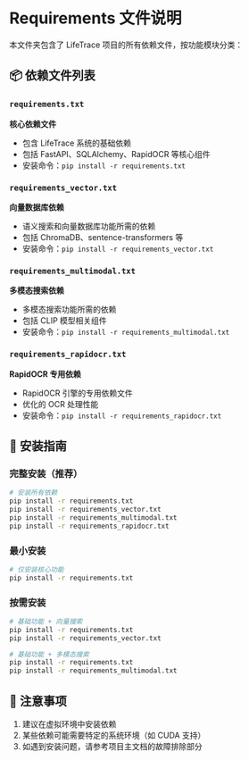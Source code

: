 # Requirements 文件说明

本文件夹包含了 LifeTrace 项目的所有依赖文件，按功能模块分类：

## 📦 依赖文件列表

### `requirements.txt`
**核心依赖文件**
- 包含 LifeTrace 系统的基础依赖
- 包括 FastAPI、SQLAlchemy、RapidOCR 等核心组件
- 安装命令：`pip install -r requirements.txt`

### `requirements_vector.txt`
**向量数据库依赖**
- 语义搜索和向量数据库功能所需的依赖
- 包括 ChromaDB、sentence-transformers 等
- 安装命令：`pip install -r requirements_vector.txt`

### `requirements_multimodal.txt`
**多模态搜索依赖**
- 多模态搜索功能所需的依赖
- 包括 CLIP 模型相关组件
- 安装命令：`pip install -r requirements_multimodal.txt`

### `requirements_rapidocr.txt`
**RapidOCR 专用依赖**
- RapidOCR 引擎的专用依赖文件
- 优化的 OCR 处理性能
- 安装命令：`pip install -r requirements_rapidocr.txt`

## 🚀 安装指南

### 完整安装（推荐）
```bash
# 安装所有依赖
pip install -r requirements.txt
pip install -r requirements_vector.txt
pip install -r requirements_multimodal.txt
pip install -r requirements_rapidocr.txt
```

### 最小安装
```bash
# 仅安装核心功能
pip install -r requirements.txt
```

### 按需安装
```bash
# 基础功能 + 向量搜索
pip install -r requirements.txt
pip install -r requirements_vector.txt

# 基础功能 + 多模态搜索
pip install -r requirements.txt
pip install -r requirements_multimodal.txt
```

## 📝 注意事项

1. 建议在虚拟环境中安装依赖
2. 某些依赖可能需要特定的系统环境（如 CUDA 支持）
3. 如遇到安装问题，请参考项目主文档的故障排除部分